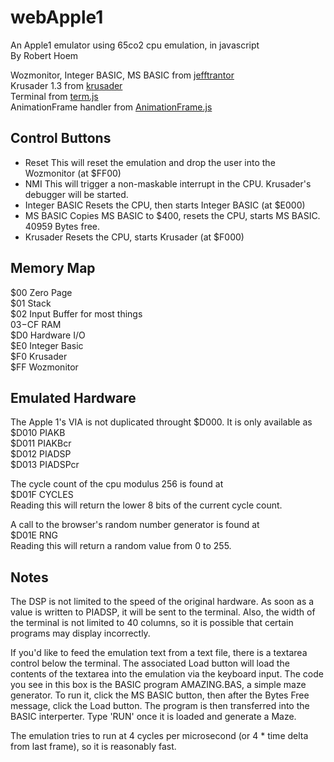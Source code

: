 # webApple1
An Apple1 emulator using 65co2 cpu emulation, in javascript  
By Robert Hoem

Wozmonitor, Integer BASIC,  MS BASIC from [jefftrantor][]  
Krusader 1.3 from [krusader][]  
Terminal from [term.js][]  
AnimationFrame handler from [AnimationFrame.js][]  

Control Buttons
---------------
* Reset
This will reset the emulation and drop the user into the Wozmonitor (at $FF00)
* NMI
This will trigger a non-maskable interrupt in the CPU.  Krusader's debugger will be started.
* Integer BASIC
Resets the CPU, then starts Integer BASIC (at $E000)
* MS BASIC
Copies MS BASIC to $400, resets the CPU, starts MS BASIC.  40959 Bytes free.
* Krusader
Resets the CPU, starts Krusader (at $F000)


Memory Map
----------
$00 Zero Page  
$01 Stack  
$02 Input Buffer for most things  
$03-$CF RAM  
$D0 Hardware I/O  
$E0 Integer Basic  
$F0 Krusader  
$FF Wozmonitor  

Emulated Hardware
-----------------
The Apple 1's VIA is not duplicated throught $D000.  It is only available as  
$D010 PIAKB  
$D011 PIAKBcr  
$D012 PIADSP  
$D013 PIADSPcr

The cycle count of the cpu modulus 256 is found at  
$D01F CYCLES  
Reading this will return the lower 8 bits of the current cycle count.  

A call to the browser's random number generator is found at  
$D01E RNG  
Reading this will return a random value from 0 to 255.

Notes
-----
The DSP is not limited to the speed of the original hardware.  As soon as a value
is written to PIADSP, it will be sent to the terminal.  Also, the width of the terminal
is not limited to 40 columns, so it is possible that certain programs may display
incorrectly.

If you'd like to feed the emulation text from a text file, there is a textarea control
below the terminal.  The associated Load button will load the contents of the textarea
into the emulation via the keyboard input.  The code you see in this box is the BASIC
program AMAZING.BAS, a simple maze generator.  To run it, click the MS BASIC button, then
after the Bytes Free message, click the Load button.  The program is then transferred
into the BASIC interperter.  Type 'RUN' once it is loaded and generate a Maze.

The emulation tries to run at 4 cycles per microsecond (or 4 * time delta from last frame),
so it is reasonably fast.





[jefftrantor]: https://github.com/jefftranter/6502
[krusader]: http://school.anhb.uwa.edu.au/personalpages/kwessen/apple1/Krusader.htm
[term.js]: https://github.com/chjj/term.js
[AnimationFrame.js]: https://github.com/kof/animationFrame
